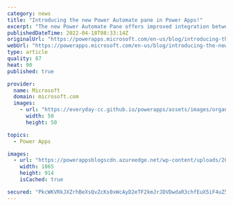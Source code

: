 ```yaml
---
category: news
title: "Introducing the new Power Automate pane in Power Apps!"
excerpt: "The new Power Automate Pane offers improved integration between Power Automate and Power Apps canvas apps. Create, edit, and refresh flows directly inline with the canvas app authoring experience. "
publishedDateTime: 2022-04-18T08:33:14Z
originalUrl: "https://powerapps.microsoft.com/en-us/blog/introducing-the-new-power-automate-pane-in-power-apps/"
webUrl: "https://powerapps.microsoft.com/en-us/blog/introducing-the-new-power-automate-pane-in-power-apps/"
type: article
quality: 87
heat: 90
published: true

provider:
  name: Microsoft
  domain: microsoft.com
  images:
    - url: "https://everyday-cc.github.io/powerapps/assets/images/organizations/microsoft.com-50x50.jpg"
      width: 50
      height: 50

topics:
  - Power Apps

images:
  - url: "https://powerappsblogscdn.azureedge.net/wp-content/uploads/2022/04/a-screen-capture-of-a-power-apps-canvas-app-in-edi.png"
    width: 1865
    height: 914
    isCached: true

secured: "PkcWKVRkJXZrhBeXsQvZcKs0xWcAyD2eTF2kmJrJDVDwdaR3chfEuX5iF4uZ5BsuO+bUzUW/d/pUxvFTfvAZFbhDeBXKbTGE6o6y1YMZ60xdKQCghJPYCi0gJCMugFZ+36zMtghjS3kotZDEuaOFzubVQEyBhOSIjjD/HW42i3H/odukhBfa0KUCBiBPL9rgcFvAE6l6gfwaZUyloPoDZHDouoME3Wc1YC+IaWNWUR0/ljQzEvzJzKPtrP5IlntjpI+EVr5LQatCcBg75LVEVnuhO5xEDryR+vYDPpFg3VOuppbKfvVxmejoqO5NzYPqu+Uh0jJ8S1VsnK6qvYqqomcSGTJ8PhgohxLXa4s0qek=;q9aU93zuehKJIWA0LEJ99g=="
---
```



